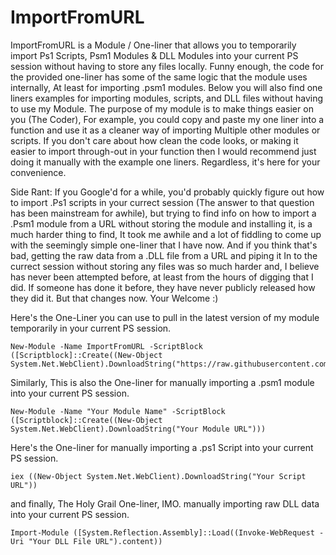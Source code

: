 # ImportFromURL
ImportFromURL is a Module / One-liner that allows you to temporarily import Ps1 Scripts, Psm1 Modules &amp; DLL Modules into your current PS session without having to store any files locally. Funny enough, the code for the provided one-liner has some of the same logic that the module uses internally, At least for importing .psm1 modules. Below you will also find one liners examples for importing modules, scripts, and DLL files without having to use my Module. The purpose of my module is to make things easier on you (The Coder), For example, you could copy and paste my one liner into a function and use it as a cleaner way of importing Multiple other modules or scripts. If you don't care about how clean the code looks, or making it easier to import through-out in your function then I would recommend just doing it manually with the example one liners. Regardless, it's here for your convenience. 

Side Rant: If you Google'd for a while, you'd probably quickly figure out how to import .Ps1 scripts in your currect session (The answer to that question has been mainstream for awhile), but trying to find info on how to import a .Psm1 module from a URL without storing the module and installing it, is a much harder thing to find, It took me awhile and a lot of fiddling to come up with the seemingly simple one-liner that I have now. And if you think that's bad, getting the raw data from a .DLL file from a URL and piping it In to the currect session without storing any files was so much harder and, I believe has never been attempted before, at least from the hours of digging that I did. If someone has done it before, they have never publicly released how they did it. But that changes now. Your Welcome :) 

Here's the One-Liner you can use to pull in the latest version of my module temporarily in your current PS session. 
```
New-Module -Name ImportFromURL -ScriptBlock ([Scriptblock]::Create((New-Object System.Net.WebClient).DownloadString("https://raw.githubusercontent.com/AlecMcCutcheon/ImportFromURL/main/ImportFromURL.psm1")))
```

Similarly, This is also the One-liner for manually importing a .psm1 module into your current PS session.
```
New-Module -Name "Your Module Name" -ScriptBlock ([Scriptblock]::Create((New-Object System.Net.WebClient).DownloadString("Your Module URL")))
```
Here's the One-liner for manually importing a .ps1 Script into your current PS session.
```
iex ((New-Object System.Net.WebClient).DownloadString("Your Script URL"))
```
and finally, The Holy Grail One-liner, IMO. manually importing raw DLL data into your current PS session.
```
Import-Module ([System.Reflection.Assembly]::Load((Invoke-WebRequest -Uri "Your DLL File URL").content))
```
